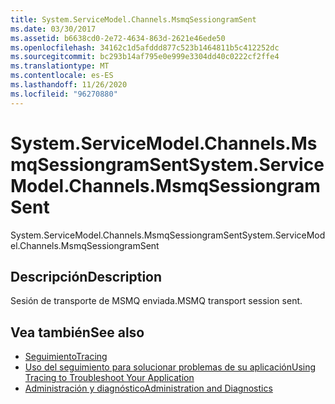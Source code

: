 ```yaml
---
title: System.ServiceModel.Channels.MsmqSessiongramSent
ms.date: 03/30/2017
ms.assetid: b6638cd0-2e72-4634-863d-2621e46ede50
ms.openlocfilehash: 34162c1d5afddd877c523b1464811b5c412252dc
ms.sourcegitcommit: bc293b14af795e0e999e3304dd40c0222cf2ffe4
ms.translationtype: MT
ms.contentlocale: es-ES
ms.lasthandoff: 11/26/2020
ms.locfileid: "96270880"
---
```

# <a name="systemservicemodelchannelsmsmqsessiongramsent"></a><span data-ttu-id="69c2a-102">System.ServiceModel.Channels.MsmqSessiongramSent</span><span class="sxs-lookup"><span data-stu-id="69c2a-102">System.ServiceModel.Channels.MsmqSessiongramSent</span></span>

<span data-ttu-id="69c2a-103">System.ServiceModel.Channels.MsmqSessiongramSent</span><span class="sxs-lookup"><span data-stu-id="69c2a-103">System.ServiceModel.Channels.MsmqSessiongramSent</span></span>  
  
## <a name="description"></a><span data-ttu-id="69c2a-104">Descripción</span><span class="sxs-lookup"><span data-stu-id="69c2a-104">Description</span></span>  

 <span data-ttu-id="69c2a-105">Sesión de transporte de MSMQ enviada.</span><span class="sxs-lookup"><span data-stu-id="69c2a-105">MSMQ transport session sent.</span></span>  
  
## <a name="see-also"></a><span data-ttu-id="69c2a-106">Vea también</span><span class="sxs-lookup"><span data-stu-id="69c2a-106">See also</span></span>

- [<span data-ttu-id="69c2a-107">Seguimiento</span><span class="sxs-lookup"><span data-stu-id="69c2a-107">Tracing</span></span>](index.md)
- [<span data-ttu-id="69c2a-108">Uso del seguimiento para solucionar problemas de su aplicación</span><span class="sxs-lookup"><span data-stu-id="69c2a-108">Using Tracing to Troubleshoot Your Application</span></span>](using-tracing-to-troubleshoot-your-application.md)
- [<span data-ttu-id="69c2a-109">Administración y diagnóstico</span><span class="sxs-lookup"><span data-stu-id="69c2a-109">Administration and Diagnostics</span></span>](../index.md)
